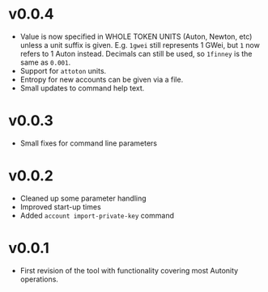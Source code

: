 # v0.0.4

- Value is now specified in WHOLE TOKEN UNITS (Auton, Newton, etc) unless a unit suffix is given.  E.g. `1gwei` still represents 1 GWei, but `1` now refers to 1 Auton instead.  Decimals can still be used, so `1finney` is the same as `0.001`.
- Support for `attoton` units.
- Entropy for new accounts can be given via a file.
- Small updates to command help text.

# v0.0.3

- Small fixes for command line parameters

# v0.0.2

- Cleaned up some parameter handling
- Improved start-up times
- Added `account import-private-key` command

# v0.0.1

- First revision of the tool with functionality covering most Autonity operations.
